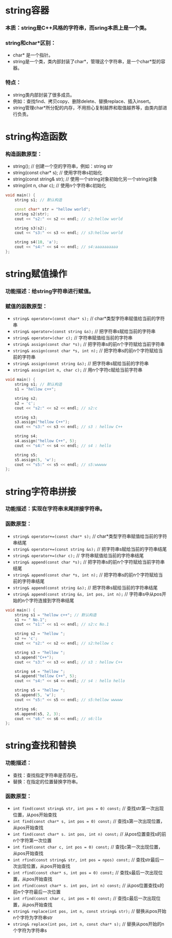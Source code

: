 # string容器
### 本质：string是C++风格的字符串，而sring本质上是一个类。
### string和char*区别：
* char* 是一个指针。
* string是一个类，类内部封装了char*，管理这个字符串，是一个char*型的容器。
### 特点：
* string类内部封装了很多成员。
* 例如：查找find、拷贝copy、删除delete、替换replace、插入insert。
* string管理char*所分配的内存，不用担心复制越界和取值越界等，由类内部进行负责。

# string构造函数
### 构造函数原型：
* string(); // 创建一个空的字符串，例如：string str
* string(const char* s); // 使用字符串s初始化
* string(const string& str); // 使用一个string对象初始化另一个string对象
* string(int n, char c); // 使用n个字符串c初始化

```cpp
void main() {
	string s1; // 默认构造

	const char* str = "hellow world";
	string s2(str);
	cout << "s2:" << s2 << endl; // s2:hellow world

	string s3(s2);
	cout << "s3:" << s3 << endl; // s3:hellow world

	string s4(10, 'a');
	cout << "s4:" << s4 << endl; // s4:aaaaaaaaaa
};
```

# string赋值操作
### 功能描述：给string字符串进行赋值。
### 赋值的函数原型：
* `string& operator=(const char* s);` // char*类型字符串赋值给当前的字符串
* `string& operator=(const string &s);` // 把字符串s赋给当前的字符串
* `string& operator=(char c);` // 字符串赋值给当前的字符串
* `string& assign(const char *s);` // 把字符串s的前n个字符赋给当前字符串
* `string& assign(const char *s, int n);` // 把字符串s的前n个字符赋给当前的字符串
* `string& assign(const string &s);` // 把字符串s赋给当前的字符串
* `string& assign(int n, char c);` // 用n个字符c赋给当前字符串

```cpp
void main() {
	string s1; // 默认构造
	s1 = "hellow c++";

	string s2;
	s2 = 'c';
	cout << "s2:" << s2 << endl; // s2:c

	string s3;
	s3.assign("hellow C++");
	cout << "s3:" << s3 << endl; // s3 : hellow C++

	string s4;
	s4.assign("hellow C++", 5);
	cout << "s4:" << s4 << endl; // s4 : hello

	string s5;
	s5.assign(5, 'w');
	cout << "s5:" << s5 << endl; // s5:wwwww
};
```

# string字符串拼接
### 功能描述：实现在字符串末尾拼接字符串。
### 函数原型：
* `string& operator+=(const char* s);` // char*类型字符串赋值给当前的字符串结尾
* `string& operator+=(const string &s);` // 把字符串s赋给当前的字符串结尾
* `string& operator+=(char c);` // 字符串赋值给当前的字符串结尾
* `string& append(const char *s);` // 把字符串s的前n个字符赋给当前字符串结尾
* `string& append(const char *s, int n);` // 把字符串s的前n个字符赋给当前的字符串结尾
* `string& append(const string &s);` // 把字符串s赋给当前的字符串结尾
* `string& append(const string &s, int pos, int n);` // 字符串s中从pos开始的n个字符连接到字符串结尾

```cpp
void main() {
	string s1 = "hellow c++"; // 默认构造
	s1 += " No.1";
	cout << "s1:" << s1 << endl; // s2:c No.1

	string s2 = "hellow ";
	s2 += 'c';
	cout << "s2:" << s2 << endl; // s2:hellow c

	string s3 = "hellow ";
	s3.append("C++");
	cout << "s3:" << s3 << endl; // s3 : hellow C++

	string s4 = "hellow ";
	s4.append("hellow C++", 5);
	cout << "s4:" << s4 << endl; // s4 : hello hello

	string s5 = "hellow ";
	s5.append(5, 'w');
	cout << "s5:" << s5 << endl; // s5:hellow wwwww

	string s6;
	s6.append(s5, 2, 3);
	cout << "s6:" << s6 << endl; // s6:llo
};
```

# string查找和替换
### 功能描述：
* 查找：查找指定字符串是否存在。
* 替换：在指定的位置替换字符串。

### 函数原型：
* `int find(const string& str, int pos = 0) const;` // 查找str第一次出现位置，从pos开始查找
* `int find(const char* s, int pos = 0) const;` // 查找s第一次出现位置，从pos开始查找
* `int find(const char* s. int pos, int n) const;` // 从pos位置查找s的前n个字符第一次位置
* `int find(const char c, int pos = 0) const;` // 查找c第一次出现位置，从pos开始查找
* `int rfind(const string& str, int pos = npos) const;` // 查找str最后一次出现位置，从pos开始查找
* `int rfind(const char* s, int pos = 0) const;` // 查找s最后一次出现位置，从pos开始查找
* `int rfind(const char* s. int pos, int n) const;` // 从pos位置查找s的前n个字符最后一次位置
* `int rfind(const char c, int pos = 0) const;` // 查找c最后一次出现位置，从pos开始查找
* `string& replace(int pos, int n, const string& str);` // 替换从pos开始n个字符为字符串str
* `string& replace(int pos, int n, const char* s);` // 替换从pos开始的n个字符为字符串s
